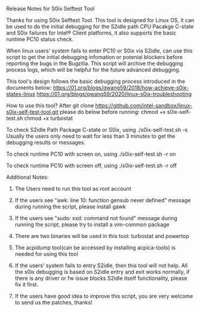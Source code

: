 Release Notes for S0ix Selftest Tool

Thanks for using S0ix Selftest Tool. This tool is designed for Linux OS, it can
be used to do the initial debugging for the S2idle path CPU Pacakge C-state and
S0ix failures for Intel® Client platforms, it also supports the basic runtime PC10
status check.

When linux users' system fails to enter PC10 or S0ix via S2idle, can use this
script to get the initial debugging infomation or potenial blockers before reporting
the bugs in the Bugzilla. This script will archive the debugging process logs,
which will be helpful for the future advanced debugging.

This tool's design follows the basic debugging process introduced in the
documents below:
https://01.org/blogs/qwang59/2018/how-achieve-s0ix-states-linux
https://01.org/blogs/qwang59/2020/linux-s0ix-troubleshooting

How to use this tool?
After git clone https://github.com/intel-sandbox/linux-s0ix-self-test-tool.git
please do below before running:
chmod +x s0ix-self-test.sh
chmod +x turbostat

To check S2idle Path Package C-state or S0ix, using
./s0ix-self-test.sh -s
Usually the users only need to wait for less than 3 minutes to get the debugging
results or messages.

To check runtime PC10 with screen on, using
./s0ix-self-test.sh -r on

To check runtime PC10 with screen off, using
./s0ix-self-test.sh -r off

Additional Notes:
1. The Users need to run this tool as root account

2. If the users see "awk: line 10: function gensub never defined" message during
 running the script, please install gawk

3. If the users see "sudo: xxd: command not found" message during running the script,
please try to install a vim-common package

4. There are two binaries will be used in this tool: turbostat and powertop

5. The acpidump tool(can be accessed by installing acpica-tools) is needed for using this tool

6. If the users' system fails to entry S2idle, then this tool will not help. All
the s0ix debugging is based on S2idle entry and exit works normally, if there is
any driver or fw issue blocks S2idle itself functionality, please fix it first.

7. If the users have good idea to improve this script, you are very welcome to send
us the patches, thanks!

